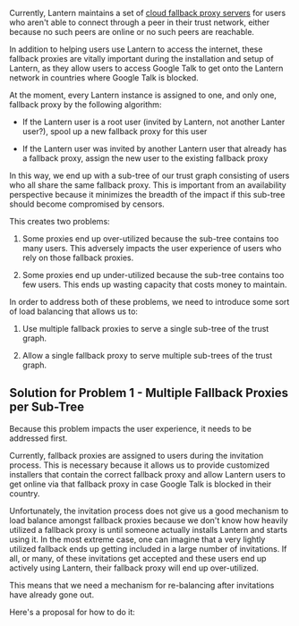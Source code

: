 Currently, Lantern maintains a set of [cloud fallback proxy servers](https://github.com/getlantern/lantern/wiki/Lantern-Cloud-Servers) for users who aren't able to connect through a peer in their trust network, either because no such peers are online or no such peers are reachable.

In addition to helping users use Lantern to access the internet, these fallback proxies are vitally important during the installation and setup of Lantern, as they allow users to access Google Talk to get onto the Lantern network in countries where Google Talk is blocked.

At the moment, every Lantern instance is assigned to one, and only one, fallback proxy by the following algorithm:

* If the Lantern user is a root user (invited by Lantern, not another Lanter user?), spool up a new fallback proxy for this user

* If the Lantern user was invited by another Lantern user that already has a fallback proxy, assign the new user to the existing fallback proxy

In this way, we end up with a sub-tree of our trust graph consisting of users who all share the same fallback proxy.  This is important from an availability perspective because it minimizes the breadth of the impact if this sub-tree should become compromised by censors.

This creates two problems:

1. Some proxies end up over-utilized because the sub-tree contains too many users.  This adversely impacts the user experience of users who rely on those fallback proxies.

2. Some proxies end up under-utilized because the sub-tree contains too few users.  This ends up wasting capacity that costs money to maintain.

In order to address both of these problems, we need to introduce some sort of load balancing that allows us to:

1. Use multiple fallback proxies to serve a single sub-tree of the trust graph.

2. Allow a single fallback proxy to serve multiple sub-trees of the trust graph.

## Solution for Problem 1 - Multiple Fallback Proxies per Sub-Tree

Because this problem impacts the user experience, it needs to be addressed first.

Currently, fallback proxies are assigned to users during the invitation process.  This is necessary because it allows us to provide customized installers that contain the correct fallback proxy and allow Lantern users to get online via that fallback proxy in case Google Talk is blocked in their country.

Unfortunately, the invitation process does not give us a good mechanism to load balance amongst fallback proxies because we don't know how heavily utilized a fallback proxy is until someone actually installs Lantern and starts using it.  In the most extreme case, one can imagine that a very lightly utilized fallback ends up getting included in a large number of invitations.  If all, or many, of these invitations get accepted and these users end up actively using Lantern, their fallback proxy will end up over-utilized.

This means that we need a mechanism for re-balancing after invitations have already gone out.

Here's a proposal for how to do it:




